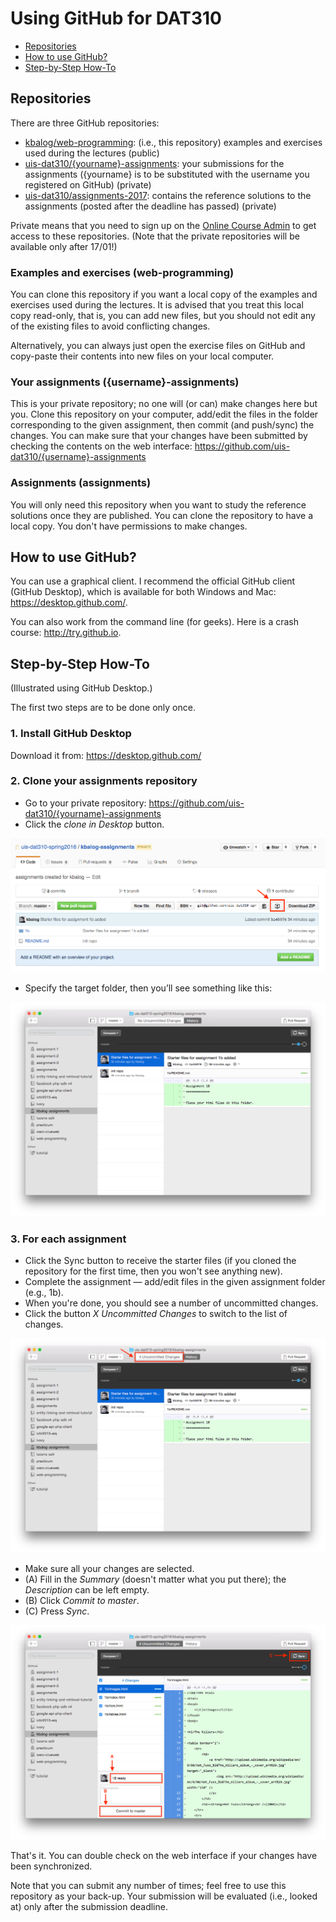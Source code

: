 # Using GitHub for DAT310

  * [Repositories](#repositories)
  * [How to use GitHub?](#how-to-use-github)
  * [Step-by-Step How-To](#step-by-step-how-to)

## Repositories

There are three GitHub repositories:

  * [kbalog/web-programming](https://github.com/kbalog/web-programming/): (i.e., this repository) examples and exercises used during the lectures (public)
  * [uis-dat310/{yourname}-assignments](https://github.com/uis-dat310/): your submissions for the assignments ({yourname} is to be substituted with the username you registered on GitHub) (private)
  * [uis-dat310/assignments-2017](https://github.com/uis-dat310/assignments-2017): contains the reference solutions to the assignments (posted after the deadline has passed) (private)

Private means that you need to sign up on the [Online Course Admin](http://bit.ly/uis-dat310) to get access to these repositories. (Note that the private repositories will be available only after 17/01!)


### Examples and exercises (web-programming)

You can clone this repository if you want a local copy of the examples and exercises used during the lectures. It is advised that you treat this local copy read-only, that is, you can add new files, but you should not edit any of the existing files to avoid conflicting changes.

Alternatively, you can always just open the exercise files on GitHub and copy-paste their contents into new files on your local computer.


### Your assignments ({username}-assignments)

This is your private repository; no one will (or can) make changes here but you. Clone this repository on your computer, add/edit the files in the folder corresponding to the given assignment, then commit (and push/sync) the changes. You can make sure that your changes have been submitted by checking the contents on the web interface:
https://github.com/uis-dat310/{username}-assignments


### Assignments (assignments)

You will only need this repository when you want to study the reference solutions once they are published. You can clone the repository to have a local copy. You don't have permissions to make changes.


## How to use GitHub?

You can use a graphical client. I recommend the official GitHub client (GitHub Desktop), which is available for both Windows and Mac: https://desktop.github.com/.

You can also work from the command line (for geeks). Here is a crash course: http://try.github.io.


## Step-by-Step How-To

(Illustrated using GitHub Desktop.)

The first two steps are to be done only once.

### 1. Install GitHub Desktop

Download it from: https://desktop.github.com/


### 2. Clone your assignments repository

  * Go to your private repository: https://github.com/uis-dat310/{yourname}-assignments
  * Click the *clone in Desktop* button.

![Step 1](images/HOWTO_GitHub-1.png)

  * Specify the target folder, then you’ll see something like this:

![Step 2](images/HOWTO_GitHub-2.png)


### 3. For each assignment

  * Click the Sync button to receive the starter files (if you cloned the repository for the first time, then you won't see anything new).
  * Complete the assignment — add/edit files in the given assignment folder (e.g., 1b).
  * When you're done, you should see a number of uncommitted changes.
  * Click the button *X Uncommitted Changes* to switch to the list of changes.

![Step 3](images/HOWTO_GitHub-3.png)

  * Make sure all your changes are selected.
  * (A) Fill in the *Summary* (doesn't matter what you put there); the *Description* can be left empty.
  * (B) Click *Commit to master*.
  * (C) Press *Sync*.

![Step 4](images/HOWTO_GitHub-4.png)

That's it. You can double check on the web interface if your changes have been synchronized.

Note that you can submit any number of times; feel free to use this repository as your back-up. Your submission will be evaluated (i.e., looked at) only after the submission deadline.  
